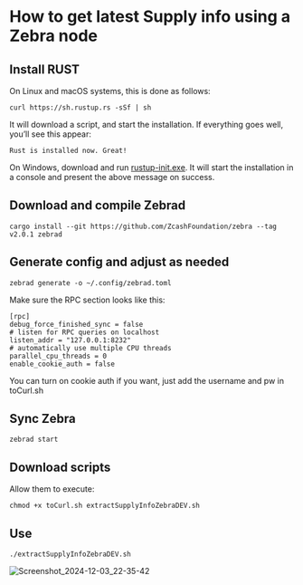 # How to get latest Supply info using a Zebra node

## Install RUST

On Linux and macOS systems, this is done as follows:

`curl https://sh.rustup.rs -sSf | sh`

It will download a script, and start the installation. If everything goes well, you’ll see this appear:

`Rust is installed now. Great!`

On Windows, download and run [rustup-init.exe](https://win.rustup.rs/). It will start the installation in a console and present the above message on success.

## Download and compile Zebrad

`cargo install --git https://github.com/ZcashFoundation/zebra --tag v2.0.1 zebrad`



## Generate config and adjust as needed

`zebrad generate -o ~/.config/zebrad.toml`

Make sure the RPC section looks like this:

```
[rpc]
debug_force_finished_sync = false
# listen for RPC queries on localhost
listen_addr = "127.0.0.1:8232"
# automatically use multiple CPU threads
parallel_cpu_threads = 0
enable_cookie_auth = false
```

You can turn on cookie auth if you want, just add the username and pw in toCurl.sh


## Sync Zebra

`zebrad start`


## Download scripts 

Allow them to execute:

`chmod +x toCurl.sh extractSupplyInfoZebraDEV.sh`



## Use


`./extractSupplyInfoZebraDEV.sh`

![Screenshot_2024-12-03_22-35-42](https://github.com/user-attachments/assets/bac68437-fd1b-4744-b30e-674f7e46cbd4)

